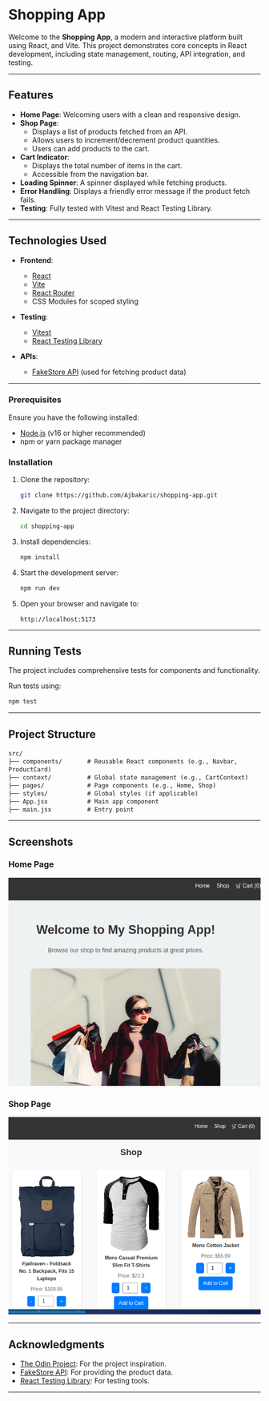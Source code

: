 # Shopping App

Welcome to the **Shopping App**, a modern and interactive platform built using React, and Vite. This project demonstrates core concepts in React development, including state management, routing, API integration, and testing.

---

## Features

- **Home Page**: Welcoming users with a clean and responsive design.
- **Shop Page**:
  - Displays a list of products fetched from an API.
  - Allows users to increment/decrement product quantities.
  - Users can add products to the cart.
- **Cart Indicator**:
  - Displays the total number of items in the cart.
  - Accessible from the navigation bar.
- **Loading Spinner**: A spinner displayed while fetching products.
- **Error Handling**: Displays a friendly error message if the product fetch fails.
- **Testing**: Fully tested with Vitest and React Testing Library.

---

##  Technologies Used

- **Frontend**:
  - [React](https://reactjs.org/)
  - [Vite](https://vitejs.dev/)
  - [React Router](https://reactrouter.com/)
  - CSS Modules for scoped styling

- **Testing**:
  - [Vitest](https://vitest.dev/)
  - [React Testing Library](https://testing-library.com/docs/react-testing-library/intro/)

- **APIs**:
  - [FakeStore API](https://fakestoreapi.com/) (used for fetching product data)

---


### Prerequisites

Ensure you have the following installed:

- [Node.js](https://nodejs.org/) (v16 or higher recommended)
- npm or yarn package manager

### Installation

1. Clone the repository:
   ```bash
   git clone https://github.com/Ajbakaric/shopping-app.git
   ```

2. Navigate to the project directory:
   ```bash
   cd shopping-app
   ```

3. Install dependencies:
   ```bash
   npm install
   ```

4. Start the development server:
   ```bash
   npm run dev
   ```

5. Open your browser and navigate to:
   ```
   http://localhost:5173
   ```

---

##  Running Tests

The project includes comprehensive tests for components and functionality.

Run tests using:

```bash
npm test
```

---

## Project Structure

```plaintext
src/
├── components/       # Reusable React components (e.g., Navbar, ProductCard)
├── context/          # Global state management (e.g., CartContext)
├── pages/            # Page components (e.g., Home, Shop)
├── styles/           # Global styles (if applicable)
├── App.jsx           # Main app component
├── main.jsx          # Entry point
```

---

##  Screenshots

### Home Page
![Home Page](src/assets/shophome.png)

### Shop Page
![Shop Page](src/assets/shoppage.png)

---

##  Acknowledgments

- [The Odin Project](https://www.theodinproject.com/): For the project inspiration.
- [FakeStore API](https://fakestoreapi.com/): For providing the product data.
- [React Testing Library](https://testing-library.com/): For testing tools.

---

